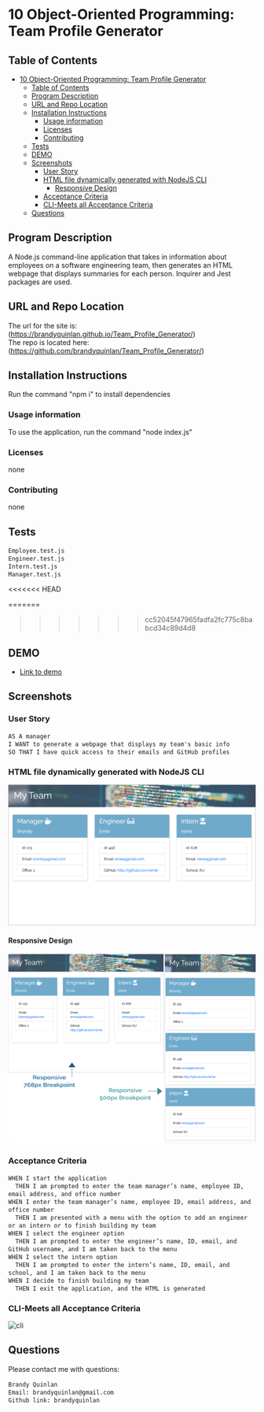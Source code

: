 # 10 Object-Oriented Programming: Team Profile Generator

## Table of Contents

- [10 Object-Oriented Programming: Team Profile Generator](#10-object-oriented-programming-team-profile-generator)
  - [Table of Contents](#table-of-contents)
  - [Program Description](#program-description)
  - [URL and Repo Location](#url-and-repo-location)
  - [Installation Instructions](#installation-instructions)
    - [Usage information](#usage-information)
    - [Licenses](#licenses)
    - [Contributing](#contributing)
  - [Tests](#tests)
  - [DEMO](#demo)
  - [Screenshots](#screenshots)
    - [User Story](#user-story)
    - [HTML file dynamically generated with NodeJS CLI](#html-file-dynamically-generated-with-nodejs-cli)
      - [Responsive Design](#responsive-design)
    - [Acceptance Criteria](#acceptance-criteria)
    - [CLI-Meets all Acceptance Criteria](#cli-meets-all-acceptance-criteria)
  - [Questions](#questions)

## Program Description
A Node.js command-line application that takes in information about employees on a software engineering team, then generates an HTML webpage that displays summaries for each person. Inquirer and Jest packages are used.

## URL and Repo Location
The url for the site is: (https://brandyquinlan.github.io/Team_Profile_Generator/)<br>
The repo is located here: (https://github.com/brandyquinlan/Team_Profile_Generator/)

## Installation Instructions
  Run the command "npm i" to install dependencies

### Usage information
  To use the application, run the command "node index.js"

### Licenses
  none

### Contributing
  none

## Tests
```
Employee.test.js
Engineer.test.js
Intern.test.js
Manager.test.js
```
<<<<<<< HEAD

=======

>>>>>>> cc52045f47965fadfa2fc775c8babcd34c89d4d8
## DEMO
* [Link to demo](https://drive.google.com/file/d/1gAw_Z9mYlSkxO-PZpA-X3sgWMqO1pMaK/view?usp=sharing)

## Screenshots

### User Story
```
AS A manager
I WANT to generate a webpage that displays my team's basic info
SO THAT I have quick access to their emails and GitHub profiles
```
### HTML file dynamically generated with NodeJS CLI
![output HTML](src/Team_Profile_HTML_Output.png)
#### Responsive Design
![output HTML responsive](src/Team_Profile_HTML_Output_res.png)

### Acceptance Criteria
```
WHEN I start the application
  THEN I am prompted to enter the team manager’s name, employee ID, email address, and office number
WHEN I enter the team manager’s name, employee ID, email address, and office number
  THEN I am presented with a menu with the option to add an engineer or an intern or to finish building my team
WHEN I select the engineer option
  THEN I am prompted to enter the engineer’s name, ID, email, and GitHub username, and I am taken back to the menu
WHEN I select the intern option
  THEN I am prompted to enter the intern’s name, ID, email, and school, and I am taken back to the menu
WHEN I decide to finish building my team
  THEN I exit the application, and the HTML is generated
```
### CLI-Meets all Acceptance Criteria
![cli](src/img/cli.png)

## Questions
Please contact me with questions:
```
Brandy Quinlan
Email: brandyquinlan@gmail.com
Github link: brandyquinlan
```
```
